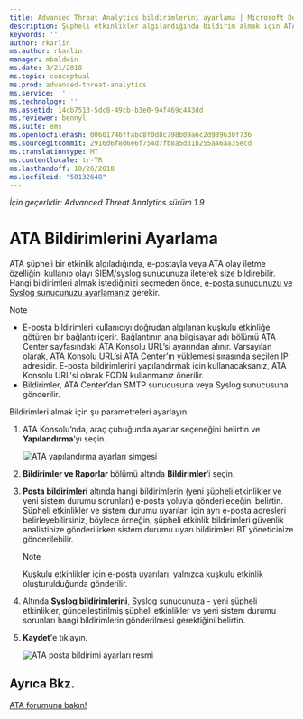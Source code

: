 ```yaml
---
title: Advanced Threat Analytics bildirimlerini ayarlama | Microsoft Docs
description: Şüpheli etkinlikler algılandığında bildirim almak için ATA uyarıları oluşturma adımları açıklanmaktadır.
keywords: ''
author: rkarlin
ms.author: rkarlin
manager: mbaldwin
ms.date: 3/21/2018
ms.topic: conceptual
ms.prod: advanced-threat-analytics
ms.service: ''
ms.technology: ''
ms.assetid: 14cb7513-5dc8-49cb-b3e0-94f469c443dd
ms.reviewer: bennyl
ms.suite: ems
ms.openlocfilehash: 00601746ffabc8f0d8c798b09a6c2d989630f736
ms.sourcegitcommit: 2916d6f8d6e6f754d7fb8a5d31b255a46aa35ecd
ms.translationtype: MT
ms.contentlocale: tr-TR
ms.lasthandoff: 10/26/2018
ms.locfileid: "50132648"
---
```

*İçin geçerlidir: Advanced Threat Analytics sürüm 1.9*



# <a name="set-ata-notifications"></a>ATA Bildirimlerini Ayarlama
ATA şüpheli bir etkinlik algıladığında, e-postayla veya ATA olay iletme özelliğini kullanıp olayı SIEM/syslog sunucunuza ileterek size bildirebilir. Hangi bildirimleri almak istediğinizi seçmeden önce, [e-posta sunucunuzu ve Syslog sunucunuzu ayarlamanız](setting-syslog-email-server-settings.md) gerekir.

> [!NOTE]
> -   E-posta bildirimleri kullanıcıyı doğrudan algılanan kuşkulu etkinliğe götüren bir bağlantı içerir. Bağlantının ana bilgisayar adı bölümü ATA Center sayfasındaki ATA Konsolu URL’si ayarından alınır. Varsayılan olarak, ATA Konsolu URL’si ATA Center’ın yüklemesi sırasında seçilen IP adresidir. E-posta bildirimlerini yapılandırmak için kullanacaksanız, ATA Konsolu URL'si olarak FQDN kullanmanız önerilir.
> -   Bildirimler, ATA Center’dan SMTP sunucusuna veya Syslog sunucusuna gönderilir.


Bildirimleri almak için şu parametreleri ayarlayın:


1. ATA Konsolu’nda, araç çubuğunda ayarlar seçeneğini belirtin ve **Yapılandırma**’yı seçin.
    
    ![ATA yapılandırma ayarları simgesi](media/ATA-config-icon.png)
    
1. **Bildirimler ve Raporlar** bölümü altında **Bildirimler**’i seçin.
1. **Posta bildirimleri** altında hangi bildirimlerin (yeni şüpheli etkinlikler ve yeni sistem durumu sorunları) e-posta yoluyla gönderileceğini belirtin. Şüpheli etkinlikler ve sistem durumu uyarıları için ayrı e-posta adresleri belirleyebilirsiniz, böylece örneğin, şüpheli etkinlik bildirimleri güvenlik analistinize gönderilirken sistem durumu uyarı bildirimleri BT yöneticinize gönderilebilir.
    
    > [!NOTE]
    > Kuşkulu etkinlikler için e-posta uyarıları, yalnızca kuşkulu etkinlik oluşturulduğunda gönderilir.

1. Altında **Syslog bildirimlerini**, Syslog sunucunuza - yeni şüpheli etkinlikler, güncelleştirilmiş şüpheli etkinlikler ve yeni sistem durumu sorunları hangi bildirimlerin gönderilmesi gerektiğini belirtin.
1. **Kaydet**'e tıklayın.
    
    ![ATA posta bildirimi ayarları resmi](media/ata-mail-notification-settings.png)




## <a name="see-also"></a>Ayrıca Bkz.
[ATA forumuna bakın!](https://social.technet.microsoft.com/Forums/security/home?forum=mata)
